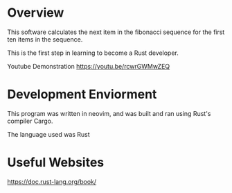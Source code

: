 # Overview 

This software calculates the next item in the fibonacci sequence for the first ten items in the sequence.

This is the first step in learning to become a Rust developer.

Youtube Demonstration
https://youtu.be/rcwrGWMwZEQ


# Development Enviorment

This program was written in neovim, and was built and ran using Rust's compiler Cargo.

The language used was Rust

# Useful Websites

https://doc.rust-lang.org/book/
